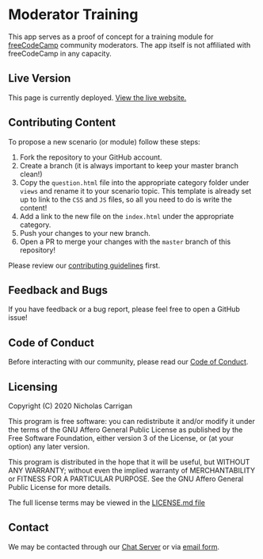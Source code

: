 # Moderator Training

This app serves as a proof of concept for a training module for [freeCodeCamp](https://freecodecamp.org) community moderators. The app itself is not affiliated with freeCodeCamp in any capacity.

## Live Version

This page is currently deployed. [View the live website.](https://www.nhcarrigan.com/moderator-training)

## Contributing Content

To propose a new scenario (or module) follow these steps:

1. Fork the repository to your GitHub account.
2. Create a branch (it is always important to keep your master branch clean!)
3. Copy the `question.html` file into the appropriate category folder under `views` and rename it to your scenario topic. This template is already set up to link to the `CSS` and `JS` files, so all you need to do is write the content!
4. Add a link to the new file on the `index.html` under the appropriate category.
5. Push your changes to your new branch.
6. Open a PR to merge your changes with the `master` branch of this repository!

Please review our [contributing guidelines](CONTRIBUTING.md) first.

## Feedback and Bugs

If you have feedback or a bug report, please feel free to open a GitHub issue!

## Code of Conduct

Before interacting with our community, please read our [Code of Conduct](CODE_OF_CONDUCT.md).

## Licensing

Copyright (C) 2020 Nicholas Carrigan

This program is free software: you can redistribute it and/or modify it under the terms of the GNU Affero General Public License as published by the Free Software Foundation, either version 3 of the License, or (at your option) any later version.

This program is distributed in the hope that it will be useful, but WITHOUT ANY WARRANTY; without even the implied warranty of MERCHANTABILITY or FITNESS FOR A PARTICULAR PURPOSE.  See the GNU Affero General Public License for more details.

The full license terms may be viewed in the [LICENSE.md file](./LICENSE.md)

## Contact

We may be contacted through our [Chat Server](http://chat.nhcarrigan.com) or via [email form](https://contact.nhcarrigan.com).